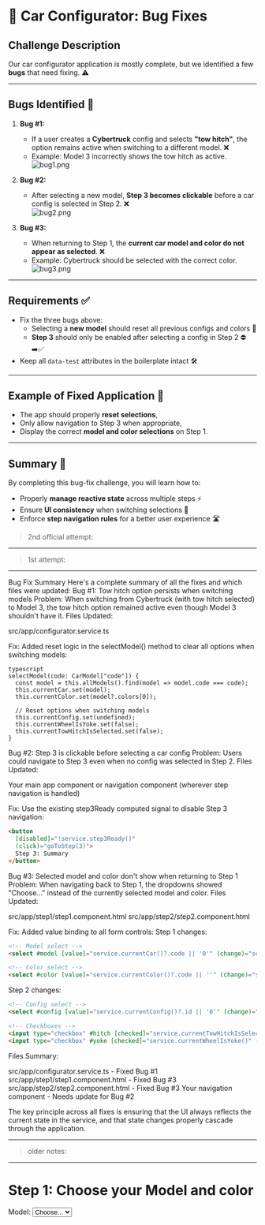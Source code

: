 # 🐛 Car Configurator: Bug Fixes

## Challenge Description
Our car configurator application is mostly complete, but we identified a few **bugs** that need fixing. ⚠️

---

## Bugs Identified 📝
1. **Bug #1:**  
   - If a user creates a **Cybertruck** config and selects **"tow hitch"**, the option remains active when switching to a different model. ❌  
   - Example: Model 3 incorrectly shows the tow hitch as active.  
   ![bug1.png](bug1.png)

2. **Bug #2:**  
   - After selecting a new model, **Step 3 becomes clickable** before a car config is selected in Step 2. ❌  
   ![bug2.png](bug2.png)

3. **Bug #3:**  
   - When returning to Step 1, the **current car model and color do not appear as selected**. ❌  
   - Example: Cybertruck should be selected with the correct color.  
   ![bug3.png](bug3.png)

---

## Requirements ✅
- Fix the three bugs above:
  - Selecting a **new model** should reset all previous configs and colors 🔄
  - **Step 3** should only be enabled after selecting a config in Step 2 ⛔➡️✅
- Keep all `data-test` attributes in the boilerplate intact 🛠️

---

## Example of Fixed Application 🎉
- The app should properly **reset selections**,  
- Only allow navigation to Step 3 when appropriate,  
- Display the correct **model and color selections** on Step 1.

---

## Summary 📝
By completing this bug-fix challenge, you will learn how to:  
- Properly **manage reactive state** across multiple steps ⚡  
- Ensure **UI consistency** when switching selections 🎨  
- Enforce **step navigation rules** for a better user experience 🛣️

> 2nd official attempt: 


-----------
> 1st attempt:
---
Bug Fix Summary
Here's a complete summary of all the fixes and which files were updated:
Bug #1: Tow hitch option persists when switching models
Problem: When switching from Cybertruck (with tow hitch selected) to Model 3, the tow hitch option remained active even though Model 3 shouldn't have it.
Files Updated:

src/app/configurator.service.ts

Fix: Added reset logic in the selectModel() method to clear all options when switching models:
```
typescript
selectModel(code: CarModel["code"]) {
  const model = this.allModels().find(model => model.code === code);
  this.currentCar.set(model);
  this.currentColor.set(model?.colors[0]);
  
  // Reset options when switching models
  this.currentConfig.set(undefined);
  this.currentWheelIsYoke.set(false);
  this.currentTowHitchIsSelected.set(false);
}
```
Bug #2: Step 3 is clickable before selecting a car config
Problem: Users could navigate to Step 3 even when no config was selected in Step 2.
Files Updated:

Your main app component or navigation component (wherever step navigation is handled)

Fix: Use the existing step3Ready computed signal to disable Step 3 navigation:
```html
<button 
  [disabled]="!service.step3Ready()"
  (click)="goToStep(3)">
  Step 3: Summary
</button>
```
Bug #3: Selected model and color don't show when returning to Step 1
Problem: When navigating back to Step 1, the dropdowns showed "Choose..." instead of the currently selected model and color.
Files Updated:

src/app/step1/step1.component.html
src/app/step2/step2.component.html

Fix: Added value binding to all form controls:
Step 1 changes:
```html
<!-- Model select -->
<select #model [value]="service.currentCar()?.code || '0'" (change)="service.selectModel(model.value)">

<!-- Color select -->
<select #color [value]="service.currentColor()?.code || ''" (change)="service.selectColor(color.value)">
```
Step 2 changes:

```html
<!-- Config select -->
<select #config [value]="service.currentConfig()?.id || '0'" (change)="service.selectConfig(config.value)">

<!-- Checkboxes -->
<input type="checkbox" #hitch [checked]="service.currentTowHitchIsSelected()" (change)="service.currentTowHitchIsSelected.set(hitch.checked)"/>
<input type="checkbox" #yoke [checked]="service.currentWheelIsYoke()" (change)="service.currentWheelIsYoke.set(yoke.checked)"/>
```
Files Summary:

src/app/configurator.service.ts - Fixed Bug #1
src/app/step1/step1.component.html - Fixed Bug #3
src/app/step2/step2.component.html - Fixed Bug #3
Your navigation component - Needs update for Bug #2

The key principle across all fixes is ensuring that the UI always reflects the current state in the service, and that state changes properly cascade through the application.

---
> older notes:
--- 
<!-- src/app/step1/step1.component.html -->
<h1>Step 1: Choose your Model and color</h1>
Model:
<select #model [value]="service.currentCar()?.code || '0'" (change)="service.selectModel(model.value)">
  <option [value]="'0'">Choose...</option>
  @for(Summary of the fixes:
For Step 1 (Bug #3 fix):

Model select: Added [value]="service.currentCar()?.code || '0'" to bind the select to the current car
Color select: Added [value]="service.currentColor()?.code || ''" to bind the select to the current color

For Step 2 (Bug #3 fix):

Config select: Added [value]="service.currentConfig()?.id || '0'" to bind the select to the current config
Tow hitch checkbox: Added [checked]="service.currentTowHitchIsSelected()" to bind to the current state
Yoke checkbox: Added [checked]="service.currentWheelIsYoke()" to bind to the current state

ConfiguratorService (Bug #1 fix):
The service already has the fix in the first artifact - when selectModel() is called, it resets all the options:
typescript// Reset options when switching models
this.currentConfig.set(undefined);
this.currentWheelIsYoke.set(false);
this.currentTowHitchIsSelected.set(false);
For Bug #2:
You'll need to ensure your navigation component (wherever you have the step buttons) uses the step3Ready signal to disable Step 3 until a config is selected. If you show me your main app component or navigation, I can provide the specific fix.
These changes will:

Fix Bug #1: Options are cleared when switching models
Fix Bug #3: Form controls show the correct selected values when navigating back to previous steps
Fix Bug #2: Step 3 will only be accessible when step3Ready() is true (you'll need to implement the navigation logic)

The key insight is that Angular's template-driven forms need explicit binding with [value] and [checked] to reflect the current state from your service.